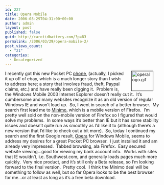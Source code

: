 ```yaml
---
id: 227
title: Opera Mobile
date: 2006-03-29T04:31:00+00:00
author: admin
layout: post
published: false
guid: http://carotidbattery.com/?p=83
permalink: /2006/03/29/opera-mobile-2/
post_views_count:
  - "21"
categories:
  - Uncategorized
---
```

<img height="64" alt="operalogo.gif" hspace="20" width="70" align="right" border="1" src="/images/carotidbattery\_com/operalogo.gif" />I recently got this new Pocket PC <a href="http://www.gsmarena.com/i\_mate_pda2k-962.php">phone</a>, (actually, I picked it up off of ebay, which is a much longer story than I wish to address here; a story that involves fraud, theft, Paypal claims, etc.) and have really been digging it.  Problem is, the Windows Mobile 2003 Internet Explorer doesn&#8217;t really cut it.  It&#8217;s cumbersome and many websites recognize it as an old version of regular Windows IE and won&#8217;t load up.  So, I went in search of a better browser.  My search first lead me to <a href="http://www.mozilla.org/projects/minimo/">Minimo</a>, which is a mobile version of Firefox.  I&#8217;m pretty well sold on the non-mobile version of Firefox so I figured that would solve my problems.  In some ways it&#8217;s better than IE but it has some stability issues and doesn&#8217;t quite run as smoothly as I&#8217;d like it to (although there&#8217;s a new version that I&#8217;d like to check out a bit more).  So, today I continued my search and the first Google result, <a href="http://www.opera.com/products/mobile/products/winmobileppc/">Opera</a> for Windows Mobile, seems to address my desires for a great Pocket PC browser.  I just installed it and am already very impressed.  Tabbed browsing, ala Firefox.  Easy secured website viewing&#8230;good for viewing my bank account info.  Works with sites that IE wouldn&#8217;t, i.e. Southwest.com, and generally loads pages much more quickly.  Very nice product, and it&#8217;s still only a Beta release, so I&#8217;m looking forward to the final version.  Pretty cool.  I think the Minimo deal will be something to follow as well, but so far Opera looks to be the best browser for me&#8230;or at least as long as it&#8217;s a free beta download.<br />

